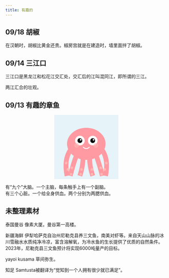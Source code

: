 ```yaml
---
title: 有趣的
---
```


## 09/18 胡椒
在汉朝时，胡椒比黄金还贵。椒房宫就是在建造时，墙里面拌了胡椒。

## 09/14 三江口
三江口是黑龙江和松花江交汇处，交汇后的江叫混同江，即所谓的三江。

两江汇合的壮观。

## 09/13 有趣的章鱼
<div style="width: 200px; margin: 0 auto;">
<svg xmlns="http://www.w3.org/2000/svg" viewBox="0 0 400 400">
  <!-- Claude 生成的 -->
  <!-- 背景 -->
  <rect width="400" height="400" fill="#E6F3F8"/>
  
  <!-- 章鱼身体 -->
  <ellipse cx="200" cy="180" rx="120" ry="100" fill="#FF9AA2"/>
  
  <!-- 眼睛 -->
  <circle cx="160" cy="160" r="30" fill="white"/>
  <circle cx="240" cy="160" r="30" fill="white"/>
  <circle cx="160" cy="160" r="15" fill="black"/>
  <circle cx="240" cy="160" r="15" fill="black"/>
  <circle cx="165" cy="155" r="5" fill="white"/>
  <circle cx="245" cy="155" r="5" fill="white"/>
  
  <!-- 微笑 -->
  <path d="M180,200 Q200,220 220,200" stroke="white" stroke-width="5" fill="none"/>
  
  <!-- 腮红 -->
  <circle cx="140" cy="190" r="15" fill="#FFB7B2" opacity="0.6"/>
  <circle cx="260" cy="190" r="15" fill="#FFB7B2" opacity="0.6"/>
  
  <!-- 触手 -->
  <path d="M100,220 Q 60,280 80,380" stroke="#FF9AA2" stroke-width="30" fill="none"/>
  <path d="M140,250 Q 120,300 100,380" stroke="#FF9AA2" stroke-width="30" fill="none"/>
  <path d="M180,260 Q 180,320 160,380" stroke="#FF9AA2" stroke-width="30" fill="none"/>
  <path d="M220,260 Q 220,320 240,380" stroke="#FF9AA2" stroke-width="30" fill="none"/>
  <path d="M260,250 Q 280,300 300,380" stroke="#FF9AA2" stroke-width="30" fill="none"/>
  <path d="M300,220 Q 340,280 320,380" stroke="#FF9AA2" stroke-width="30" fill="none"/>
  
  <!-- 触手上的吸盘 -->
  <circle cx="75" cy="300" r="8" fill="#FFB7B2"/>
  <circle cx="85" cy="340" r="8" fill="#FFB7B2"/>
  <circle cx="110" cy="330" r="8" fill="#FFB7B2"/>
  <circle cx="105" cy="370" r="8" fill="#FFB7B2"/>
  <circle cx="170" cy="340" r="8" fill="#FFB7B2"/>
  <circle cx="165" cy="370" r="8" fill="#FFB7B2"/>
  <circle cx="235" cy="340" r="8" fill="#FFB7B2"/>
  <circle cx="235" cy="370" r="8" fill="#FFB7B2"/>
  <circle cx="290" cy="330" r="8" fill="#FFB7B2"/>
  <circle cx="295" cy="370" r="8" fill="#FFB7B2"/>
  <circle cx="325" cy="300" r="8" fill="#FFB7B2"/>
  <circle cx="315" cy="340" r="8" fill="#FFB7B2"/>
</svg>
</div>

有“九个”大脑。一个主脑，每条触手上有一个副脑。  
有三个心脏。一个给全身供血。两个分别为两腮供血。


## 未整理素材
泰国曼谷
像素大厦。曼谷第一高楼。

新疆海鲜
伊犁哈萨克自治州尼勒克县养三文鱼，南美对虾等。来自天山山脉的冰川雪融水水质纯净冷凉，富含溶解氧，为冷水鱼的生长提供了优质的自然条件。2023年，尼勒克县三文鱼预计将实现6000吨量产的目标。



yayoi kusama 草间弥生。

知足
Samtusta被翻译为“觉知到一个人拥有很少就已满足”。



